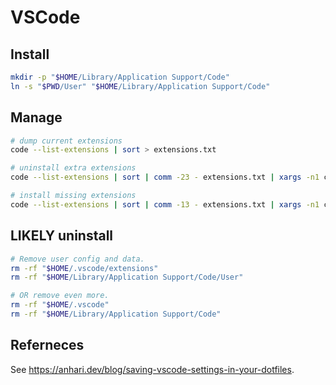 # VSCode

## Install

```sh
mkdir -p "$HOME/Library/Application Support/Code"
ln -s "$PWD/User" "$HOME/Library/Application Support/Code"
```

## Manage

```sh
# dump current extensions
code --list-extensions | sort > extensions.txt

# uninstall extra extensions
code --list-extensions | sort | comm -23 - extensions.txt | xargs -n1 code --uninstall-extension

# install missing extensions
code --list-extensions | sort | comm -13 - extensions.txt | xargs -n1 code --install-extension
```

## LIKELY uninstall

```sh
# Remove user config and data.
rm -rf "$HOME/.vscode/extensions"
rm -rf "$HOME/Library/Application Support/Code/User"
```

```sh
# OR remove even more.
rm -rf "$HOME/.vscode"
rm -rf "$HOME/Library/Application Support/Code"
```

## Referneces

See https://anhari.dev/blog/saving-vscode-settings-in-your-dotfiles.
